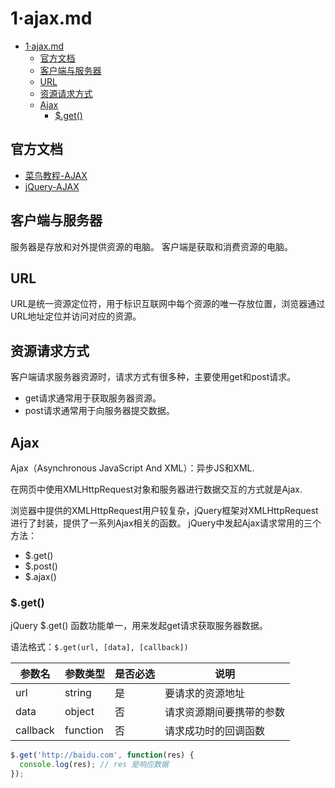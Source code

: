 # 1·ajax.md

<!-- TOC -->
- [1·ajax.md](#1ajaxmd)
  - [官方文档](#官方文档)
  - [客户端与服务器](#客户端与服务器)
  - [URL](#url)
  - [资源请求方式](#资源请求方式)
  - [Ajax](#ajax)
    - [$.get()](#get)
<!-- TOC -->

## 官方文档
- [菜鸟教程-AJAX](https://www.runoob.com/ajax/ajax-tutorial.html)
- [jQuery-AJAX](https://www.jquery123.com/category/ajax/)

## 客户端与服务器
服务器是存放和对外提供资源的电脑。
客户端是获取和消费资源的电脑。

## URL
URL是统一资源定位符，用于标识互联网中每个资源的唯一存放位置，浏览器通过URL地址定位并访问对应的资源。

## 资源请求方式
客户端请求服务器资源时，请求方式有很多种，主要使用get和post请求。

- get请求通常用于获取服务器资源。
- post请求通常用于向服务器提交数据。

## Ajax
Ajax（Asynchronous JavaScript And XML）：异步JS和XML.

在网页中使用XMLHttpRequest对象和服务器进行数据交互的方式就是Ajax.

浏览器中提供的XMLHttpRequest用户较复杂，jQuery框架对XMLHttpRequest进行了封装，提供了一系列Ajax相关的函数。
jQuery中发起Ajax请求常用的三个方法：
- $.get()
- $.post()
- $.ajax()

### $.get()
jQuery $.get() 函数功能单一，用来发起get请求获取服务器数据。

语法格式：`$.get(url, [data], [callback])`

| 参数名      | 参数类型     | 是否必选 | 说明           |
|----------|----------|------|--------------|
| url      | string   | 是    | 要请求的资源地址     |
| data     | object   | 否    | 请求资源期间要携带的参数 |
| callback | function | 否    | 请求成功时的回调函数   |

```js
$.get('http://baidu.com', function(res) {
  console.log(res); // res 是响应数据
});
```









